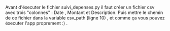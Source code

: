 Avant d'éxecuter le fichier suivi_depenses.py il faut créer un fichier csv avec trois "colonnes" : Date , Montant et Description.
Puis mettre le chemin de ce fichier dans la variable csv_path (ligne 10) , et comme ça vous pouvez éxecuter l'app proprement :) .
